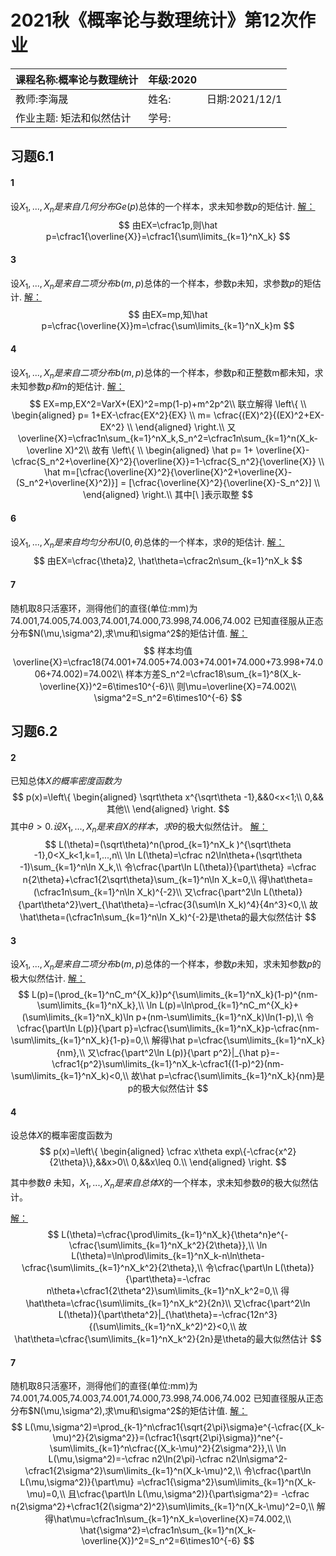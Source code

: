 # 2021秋《概率论与数理统计》第12次作业

| 课程名称:概率论与数理统计 | 年级:2020 |                |
| :------------------------ | --------- | :------------- |
| 教师:李海晟               | 姓名:     | 日期:2021/12/1 |
| 作业主题: 矩法和似然估计  | 学号:     |                |

## 习题6.1

#### 1
设$X_1,...,X_n是来自几何分布Ge(p)$总体的一个样本，求未知参数$p$的矩估计.
<u>解：</u>
$$
由EX=\cfrac1p,则\hat p=\cfrac1{\overline{X}}=\cfrac1{\sum\limits_{k=1}^nX_k}
$$

#### 3
设$X_1,...,X_n是来自二项分布b(m,p)$总体的一个样本，参数p未知，求参数$p$的矩估计.
<u>解：</u>
$$
由EX=mp,知\hat p=\cfrac{\overline{X}}m=\cfrac{\sum\limits_{k=1}^nX_k}m
$$


#### 4
设$X_1,...,X_n是来自二项分布b(m,p)$总体的一个样本，参数p和正整数m都未知，求未知参数$p和m$的矩估计.
<u>解：</u>
$$
EX=mp,EX^2=VarX+(EX)^2=mp(1-p)+m^2p^2\\
联立解得
\left\{ \\
\begin{aligned}
p= 1+EX-\cfrac{EX^2}{EX}  \\
m= \cfrac{(EX)^2}{(EX)^2+EX-EX^2} \\
\end{aligned}
\right.\\
又\overline{X}=\cfrac1n\sum_{k=1}^nX_k,S_n^2=\cfrac1n\sum_{k=1}^n(X_k-\overline X)^2\\
故有
\left\{ \\
\begin{aligned}
\hat p= 1+ \overline{X}-\cfrac{S_n^2+\overline{X}^2}{\overline{X}}=1-\cfrac{S_n^2}{\overline{X}} \\
\hat m=[\cfrac{\overline{X}^2}{\overline{X}^2+\overline{X}-(S_n^2+\overline{X}^2)}] = [\cfrac{\overline{X}^2}{\overline{X}-S_n^2}] \\
\end{aligned}
\right.\\
其中[\ ]表示取整
$$


#### 6
设$X_1,...,X_n是来自均匀分布U(0,\theta)$总体的一个样本，求$\theta$的矩估计.
<u>解：</u>
$$
由EX=\cfrac{\theta}2,
\hat\theta=\cfrac2n\sum_{k=1}^nX_k
$$


#### 7
随机取8只活塞环，测得他们的直径(单位:mm)为
74.001,74.005,74.003,74.001,74.000,73.998,74.006,74.002
已知直径服从正态分布$N(\mu,\sigma^2),求\mu和\sigma^2$的矩估计值.
<u>解：</u>
$$
样本均值\overline{X}=\cfrac18(74.001+74.005+74.003+74.001+74.000+73.998+74.006+74.002)=74.002\\
样本方差S_n^2=\cfrac18\sum_{k=1}^8(X_k-\overline{X})^2=6\times10^{-6}\\
则\mu=\overline{X}=74.002\\
\sigma^2=S_n^2=6\times10^{-6}
$$


## 习题6.2
#### 2
已知总体$X的概率密度函数为$
$$
p(x)=\left\{
\begin{aligned}
\sqrt\theta x^{\sqrt\theta -1},&&0<x<1;\\
0,&&其他\\
\end{aligned}
\right.
$$
其中$\theta>0.设X_1,...,X_n是来自X的样本，求\theta$的极大似然估计。
<u>解：</u>
$$
L(\theta)=(\sqrt\theta)^n(\prod_{k=1}^nX_k )^{\sqrt\theta -1},0<X_k<1,k=1,...,n\\
\ln L(\theta)=\cfrac n2\ln\theta+(\sqrt\theta -1)\sum_{k=1}^n\ln X_k,\\ 
令\cfrac{\part\ln L(\theta)}{\part\theta}
=\cfrac n{2\theta}+\cfrac1{2\sqrt\theta}\sum_{k=1}^n\ln X_k=0,\\
得\hat\theta=(\cfrac1n\sum_{k=1}^n\ln X_k)^{-2}\\
又\cfrac{\part^2\ln L(\theta)}{\part\theta^2}\vert_{\hat\theta}=-\cfrac{3(\sum\ln X_k)^4}{4n^3}<0,\\
故\hat\theta=(\cfrac1n\sum_{k=1}^n\ln X_k)^{-2}是\theta的最大似然估计
$$



#### 3
设$X_1,...,X_n是来自二项分布b(m,p)$总体的一个样本，参数$p$未知，求未知参数$p$的极大似然估计.
<u>解：</u>
$$
L(p)=(\prod_{k=1}^nC_m^{X_k})p^{\sum\limits_{k=1}^nX_k}(1-p)^{nm-\sum\limits_{k=1}^nX_k},\\
\ln L(p)=\ln\prod_{k=1}^nC_m^{X_k}+(\sum\limits_{k=1}^nX_k)\ln p+(nm-\sum\limits_{k=1}^nX_k)\ln(1-p),\\
令\cfrac{\part\ln L(p)}{\part p}=\cfrac{\sum\limits_{k=1}^nX_k}p-\cfrac{nm-\sum\limits_{k=1}^nX_k}{1-p}=0,\\
解得\hat p=\cfrac{\sum\limits_{k=1}^nX_k}{nm},\\
又\cfrac{\part^2\ln L(p)}{\part p^2}|_{\hat p}=-\cfrac1{p^2}\sum\limits_{k=1}^nX_k-\cfrac1{(1-p)^2}(nm-\sum\limits_{k=1}^nX_k)<0,\\
故\hat p=\cfrac{\sum\limits_{k=1}^nX_k}{nm}是p的极大似然估计
$$


#### 4
设总体$X$的概率密度函数为
$$
p(x)=\left\{
\begin{aligned}
\cfrac x\theta exp\{-\cfrac{x^2}{2\theta}\},&&x>0\\
0,&&x\leq 0.\\
\end{aligned}
\right.
$$

其中参数$\theta$ 未知，$X_1,...,X_n是来自总体X$的一个样本，求未知参数$\theta$的极大似然估计。

<u>解：</u>
$$
L(\theta)=\cfrac{\prod\limits_{k=1}^nX_k}{\theta^n}e^{-\cfrac{\sum\limits_{k=1}^nX_k^2}{2\theta}},\\
\ln L(\theta)=\ln\prod\limits_{k=1}^nX_k-n\ln\theta-\cfrac{\sum\limits_{k=1}^nX_k^2}{2\theta},\\
令\cfrac{\part\ln L(\theta)}{\part\theta}=-\cfrac n\theta+\cfrac1{2\theta^2}\sum\limits_{k=1}^nX_k^2=0,\\
得\hat\theta=\cfrac{\sum\limits_{k=1}^nX_k^2}{2n}\\
又\cfrac{\part^2\ln L(\theta)}{\part\theta^2}|_{\hat\theta}=-\cfrac{12n^3}{(\sum\limits_{k=1}^nX_k^2)^2}<0,\\
故\hat\theta=\cfrac{\sum\limits_{k=1}^nX_k^2}{2n}是\theta的最大似然估计
$$

#### 7
随机取8只活塞环，测得他们的直径(单位:mm)为
74.001,74.005,74.003,74.001,74.000,73.998,74.006,74.002
已知直径服从正态分布$N(\mu,\sigma^2),求\mu和\sigma^2$的矩估计值.
<u>解：</u>
$$
L(\mu,\sigma^2)=\prod_{k-1}^n\cfrac1{\sqrt{2\pi}\sigma}e^{-\cfrac{(X_k-\mu)^2}{2\sigma^2}}=(\cfrac1{\sqrt{2\pi}\sigma})^ne^{-\sum\limits_{k=1}^n\cfrac{(X_k-\mu)^2}{2\sigma^2}},\\
\ln L(\mu,\sigma^2)=-\cfrac n2\ln(2\pi)-\cfrac n2\ln\sigma^2-\cfrac1{2\sigma^2}\sum\limits_{k=1}^n(X_k-\mu)^2,\\
令\cfrac{\part\ln L(\mu,\sigma^2)}{\part\mu}
=\cfrac1{\sigma^2}\sum\limits_{k=1}^n(X_k-\mu)=0,\\
且\cfrac{\part\ln L(\mu,\sigma^2)}{\part\sigma^2}=
-\cfrac n{2\sigma^2}+\cfrac1{2(\sigma^2)^2}\sum\limits_{k=1}^n(X_k-\mu)^2=0,\\
解得\hat\mu=\cfrac1n\sum_{k=1}^nX_k=\overline{X}=74.002,\\
\hat{\sigma^2}=\cfrac1n\sum_{k=1}^n(X_k-\overline{X})^2=S_n^2=6\times10^{-6}
$$
